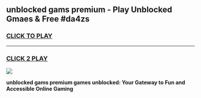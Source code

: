 
## unblocked gams premium - Play Unblocked Gmaes & Free #da4zs
<h3>
<a href="https://news.freeplayer.one?title=unblocked_gams_premium&ref=24F">CLICK TO PLAY</a></h3>
<hr>

<h3>
<a href="https://news.freeplayer.one?title=unblocked_gams_premium&ref=24F">CLICK 2 PLAY</a>
  
</h3>

<a href="https://news.freeplayer.one?title=unblocked_gams_premium&ref=24F/"><img src="https://clearcache.store/games.png"></a>


**unblocked gams premium games unblocked: Your Gateway to Fun and Accessible Online Gaming**

